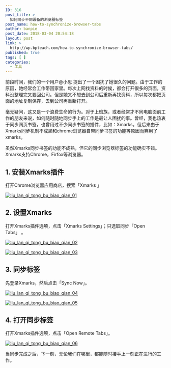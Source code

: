 ```yaml
---
ID: 316
post_title: >
  如何同步不同设备的浏览器标签
post_name: how-to-synchronize-browser-tabs
author: banpie
post_date: 2018-03-04 20:54:18
layout: post
link: >
  http://wp.bpteach.com/how-to-synchronize-browser-tabs/
published: true
tags: [ ]
categories:
  - 工具
---
```

前段时间，我们的一个用户@小思 提出了一个困扰了她很久的问题。由于工作的原因，她经常会工作带回家里。每次上网找资料的时候，都会打开很多的页面，资料没整理完又要回公司。但是她又不想去到公司后重新再找资料，所以每次都把页面的地址复制保存，去到公司再重新打开。

毫无疑问，这又是一个浪费生命的行为。对于上班族，或者经常才不同电脑面前工作的朋友来说，如何随时随地同步手上的工作是最让人困扰的事。曾经，我也热衷于同步网页书签，也曾用过不少同步书签的插件，比如：Xmarks。但后来由于Xmarks同步机制不成熟和chrome浏览器自带同步书签的功能等原因而弃用了xmarks。

虽然Xmarks同步书签的功能不成熟，但它的同步浏览器标签的功能确实不错。Xmarks支持Chrome，Firfox等浏览器。

## 1. 安装Xmarks插件

打开Chrome浏览器应用商店，搜索「Xmarks 」

[![liu_lan_qi_tong_bu_biao_qian_01](http://7arnhx.com1.z0.glb.clouddn.com/wp-content/uploads/2014/02/liu_lan_qi_tong_bu_biao_qian_01.jpg)](http://7arnhx.com1.z0.glb.clouddn.com/wp-content/uploads/2014/02/liu_lan_qi_tong_bu_biao_qian_01.jpg)

## 2. 设置Xmarks

打开Xmarks插件选项，点击「Xmarks Settings」；只选取同步「Open Tabs」 。

[![liu_lan_qi_tong_bu_biao_qian_02](http://7arnhx.com1.z0.glb.clouddn.com/wp-content/uploads/2014/02/liu_lan_qi_tong_bu_biao_qian_02.jpg)](http://7arnhx.com1.z0.glb.clouddn.com/wp-content/uploads/2014/02/liu_lan_qi_tong_bu_biao_qian_02.jpg)

[![liu_lan_qi_tong_bu_biao_qian_03](http://7arnhx.com1.z0.glb.clouddn.com/wp-content/uploads/2014/02/liu_lan_qi_tong_bu_biao_qian_03.jpg)](http://7arnhx.com1.z0.glb.clouddn.com/wp-content/uploads/2014/02/liu_lan_qi_tong_bu_biao_qian_03.jpg)

## 3. 同步标签

先登录Xmarks，然后点击「Sync Now」。

[![liu_lan_qi_tong_bu_biao_qian_04](http://7arnhx.com1.z0.glb.clouddn.com/wp-content/uploads/2014/02/liu_lan_qi_tong_bu_biao_qian_04.jpg)](http://7arnhx.com1.z0.glb.clouddn.com/wp-content/uploads/2014/02/liu_lan_qi_tong_bu_biao_qian_04.jpg)

[![liu_lan_qi_tong_bu_biao_qian_05](http://7arnhx.com1.z0.glb.clouddn.com/wp-content/uploads/2014/02/liu_lan_qi_tong_bu_biao_qian_05.jpg)](http://7arnhx.com1.z0.glb.clouddn.com/wp-content/uploads/2014/02/liu_lan_qi_tong_bu_biao_qian_05.jpg)

## 4. 打开同步标签

打开Xmarks插件选项，点击「Open Remote Tabs」。

[![liu_lan_qi_tong_bu_biao_qian_06](http://7arnhx.com1.z0.glb.clouddn.com/wp-content/uploads/2014/02/liu_lan_qi_tong_bu_biao_qian_06.jpg)](http://7arnhx.com1.z0.glb.clouddn.com/wp-content/uploads/2014/02/liu_lan_qi_tong_bu_biao_qian_06.jpg)

当同步完成之后，下一刻，无论我们在哪里，都能随时接手上一刻正在进行的工作。